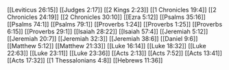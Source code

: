 [[Leviticus 26:15]]
[[Judges 2:17]]
[[2 Kings 2:23]]
[[1 Chronicles 19:4]]
[[2 Chronicles 24:19]]
[[2 Chronicles 30:10]]
[[Ezra 5:12]]
[[Psalms 35:16]]
[[Psalms 74:1]]
[[Psalms 79:1]]
[[Proverbs 1:24]]
[[Proverbs 1:25]]
[[Proverbs 6:15]]
[[Proverbs 29:1]]
[[Isaiah 28:22]]
[[Isaiah 57:4]]
[[Jeremiah 5:12]]
[[Jeremiah 20:7]]
[[Jeremiah 32:3]]
[[Jeremiah 38:6]]
[[Daniel 9:6]]
[[Matthew 5:12]]
[[Matthew 21:33]]
[[Luke 16:14]]
[[Luke 18:32]]
[[Luke 22:63]]
[[Luke 23:11]]
[[Luke 23:36]]
[[Acts 2:13]]
[[Acts 7:52]]
[[Acts 13:41]]
[[Acts 17:32]]
[[1 Thessalonians 4:8]]
[[Hebrews 11:36]]
